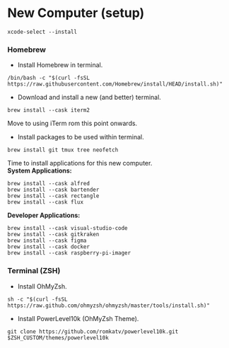 # New Computer (setup)

```
xcode-select --install
```

### Homebrew
- Install Homebrew in terminal.
```
/bin/bash -c "$(curl -fsSL https://raw.githubusercontent.com/Homebrew/install/HEAD/install.sh)"
```
- Download and install a new (and better) terminal.
```
brew install --cask iterm2
```
Move to using iTerm rom this point onwards.
- Install packages to be used within terminal.
```
brew install git tmux tree neofetch
```
Time to install applications for this new computer. <br>
**System Applications:**
```
brew install --cask alfred
brew install --cask bartender
brew install --cask rectangle
brew install --cask flux
```

**Developer Applications:**
```
brew install --cask visual-studio-code
brew install --cask gitkraken
brew install --cask figma
brew install --cask docker
brew install --cask raspberry-pi-imager
```

### Terminal (ZSH)
- Install OhMyZsh.
```
sh -c "$(curl -fsSL https://raw.github.com/ohmyzsh/ohmyzsh/master/tools/install.sh)"
```
- Install PowerLevel10k (OhMyZsh Theme).
```
git clone https://github.com/romkatv/powerlevel10k.git $ZSH_CUSTOM/themes/powerlevel10k
```

